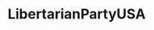 ---
title: LibertarianPartyUSA
crosslinks:
- Libertarian
- autotldr
- GaryJohnson
- conspiracy
- youtubefactsbot
- neoliberal
- CALibertarians
- LibertarianPartyUS
- NYLibertarians
- exmuslim
- politics
- me_irl
- NewJerseyLibertarians
- firefly
- TennesseeLibertarians
- libertarianmeme
- IAmA
- DuplicatesBot
- badgovnofreedom
- lpfl
---